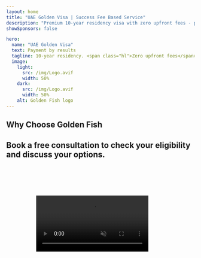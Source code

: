 ```yaml
---
layout: home
title: "UAE Golden Visa | Success Fee Based Service"
description: "Premium 10-year residency visa with zero upfront fees - pay only after approval. Full application management with 98% success rate. Free renewal service, government fees only."
showSponsors: false

hero:
  name: "UAE Golden Visa"
  text: Payment by results
  tagline: 10-year residency. <span class="hl">Zero upfront fees</span> - pay only after approval. 98% success rate.
  image:
    light:
      src: /img/Logo.avif
      width: 50%
    dark:
      src: /img/Logo.avif
      width: 50%
    alt: Golden Fish logo
---
```


<FeatureCards :features="[
  {
    title: 'UAE Golden Visa Benefits',
    items: [
      '10-year validity with the option for renewal upon maintaining qualifying conditions',
      '**No need to enter UAE every 6 months**',
      '100% business ownership permitted',
      'Sponsor family members and unlimited domestic staff',
      'Children sponsorship up to age 25',
      'Parents sponsorship included',
      'No sponsor or employer is required'
    ],
    linkText: 'Read More',
    link: '../../company-registration/golden-visa#key-benefits-of-the-uae-golden-visa',
    icon: {
      light: '/img/iStock-1785818081.avif',
      dark: '/img/iStock-1203821481.avif',
      alt: 'Visa Services',
      width: '100%'
    }
  },
  {
    title: 'How to Get UAE Golden Visa',
    // details: 'Choose your qualification path:',
    items: [
      'AED 2M investment in UAE properties',
      'AED 2M deposit in UAE investment funds',
      'Business with AED 2M capital',
      'AED 250K annual FTA contribution',
      'Skilled Professionals',
      'Geniuses of talent'
    ],
    linkText: 'Read More',
    link: '../../company-registration/golden-visa#uae-golden-visa-eligibility-and-requirements',
    icon: {
      light: '/img/iStock-1333000394.avif',
      dark: '/img/iStock-584576538.avif',
      alt: 'Visa Services',
      width: '10%'
    }
  },
  {
    title: 'Golden Visa Process',
    bullet: '✓',
    items: [
      'Initial eligibility assessment',
      'Document preparation and verification',
      'Medical examination and biometrics',
      'Application Submission and Processing',
      'Emirates ID and visa issuance',
      'Family visa sponsorship (optional)'
    ],
    linkText: 'Read More',
    link: '../../company-registration/golden-visa#uae-golden-visa-application-process',
    icon: {
      light: '/img/ILON MASK ID.webp',
      dark: '/img/ILON MASK ID.webp',
      alt: 'Visa Services',
      width: '100%'
    }
  }
]" />

## Why Choose Golden Fish

<BenefitsList :features="[
  {
    icon: '💰',
    title: 'Success-Based Fees',
    text: '**No payment until your Golden Visa is approved.** Complete transparency with no hidden costs.'
  },
  {
    icon: '📈',
    title: 'Proven Success Rate',
    text: '98% approval rate with hundreds of Golden Visas issued through our premium processing.'
  },
  {
    icon: '📋',
    title: 'Complete Management',
    text: 'End-to-end handling from documentation to visa issuance, taking care of all details.'
  },
  {
    icon: '👨‍💼',
    title: 'Local UAE Expertise',
    text: 'Dedicated specialists in Dubai provide expert guidance through every step of the process.'
  },
  {
    icon: '🔍',
    title: 'Premium Processing',
    text: 'Direct communication with authorities and fast-track channels for quicker approvals.'
  },
  {
    icon: '🔄',
    title: 'Renewal Support',
    text: 'Complimentary visa renewal assistance with **zero agency fees** - government charges only.'
  }
]" />

## Book a free consultation to check your eligibility and discuss your options.

<video  autoplay muted playsinline style="padding: 80px" >
  <source src="/img/iStock-2185912341.mp4" type="video/mp4">
</video>

<ContactFormModal formName="Golden Visa [offer]" buttonText="Get a free consultation" :services="[
  '🏠 AED 2M investment in UAE properties',
  '💰 AED 2M deposit in UAE investment funds',
  '🏢 Business with AED 2M capital',
  '📈 AED 250K annual FTA contribution',
  '👨‍💼 Skilled Professionals',
  '🎯 Geniuses of talent',]"/>

<!-- <ImageGrid :images="[
  { src: '/img/ILON MASK ID.webp', href: './immigration.md', alt: 'UAE Immigration' },
  { src: '/img/ILON MASK ID.webp', href: './immigration.md', alt: 'UAE Immigration' },
]"/> -->
